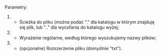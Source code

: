 Parametry:

1. - Ścieżka do pliku (można podać "." dla katalogu w którym znajduję się plik, lub ".." dla wycofania do katalogu wyżej;
2. - Wyrażenie rególarne, według którego wyszukujemy nazwy plików;
3. - (opcjonalne) Rozszerzenie pliku (domyślnie "txt").

